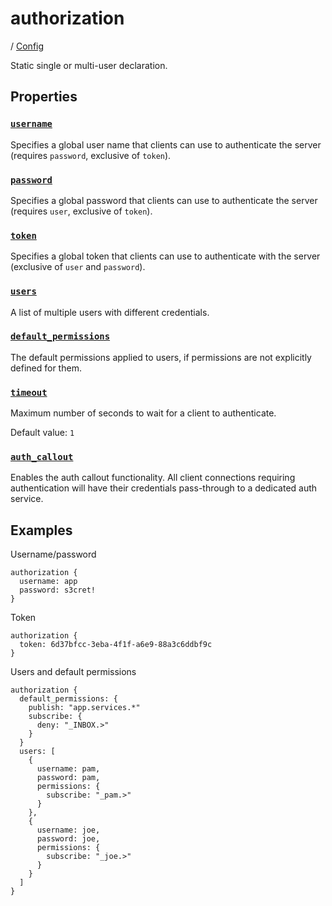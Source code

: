 # authorization

/ [Config](../README.md) 

Static single or multi-user declaration.

## Properties

### [`username`](username/README.md)

Specifies a global user name that clients can use to authenticate
the server (requires `password`, exclusive of `token`).

### [`password`](password/README.md)

Specifies a global password that clients can use to authenticate
the server (requires `user`, exclusive of `token`).

### [`token`](token/README.md)

Specifies a global token that clients can use to authenticate with
the server (exclusive of `user` and `password`).

### [`users`](users/README.md)

A list of multiple users with different credentials.

### [`default_permissions`](default_permissions/README.md)

The default permissions applied to users, if permissions are
not explicitly defined for them.

### [`timeout`](timeout/README.md)

Maximum number of seconds to wait for a client to authenticate.

Default value: `1`

### [`auth_callout`](auth_callout/README.md)

Enables the auth callout functionality.
All client connections requiring authentication will have
their credentials pass-through to a dedicated auth service.

## Examples

Username/password
```
authorization {
  username: app
  password: s3cret!
}

```
Token
```
authorization {
  token: 6d37bfcc-3eba-4f1f-a6e9-88a3c6ddbf9c
}

```
Users and default permissions
```
authorization {
  default_permissions: {
    publish: "app.services.*"
    subscribe: {
      deny: "_INBOX.>"
    }
  }
  users: [
    {
      username: pam,
      password: pam,
      permissions: {
        subscribe: "_pam.>"
      }
    },
    {
      username: joe,
      password: joe,
      permissions: {
        subscribe: "_joe.>"
      }
    }
  ]
}

```


